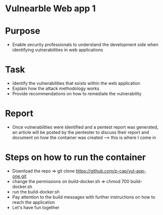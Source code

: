 # Vulnearble Web app 1

# Purpose
- Enable security professionals to understand the development side when identifying vulnerabilities in web applications

# Task
- Identify the vulnerabilities that exists within the web application
- Explain how the attack methodology works
- Provide recommendations on how to remediate the vulnerability

# Report
- Once vulnerabilities were identified and a pentest report was generated, an article will be posted by the pentester to discuss their report and document on how the container was created --> this is where I come in

# Steps on how to run the container
- Download the repo => git clone https://github.com/p-cap/vul-app-one.git
- change the permissions on build-docker.sh => chmod 700 build-docker.sh
- run the build-docker.sh
- Pay attention to the build messages with further instructions on how to reach the application
- Let's have fun together
